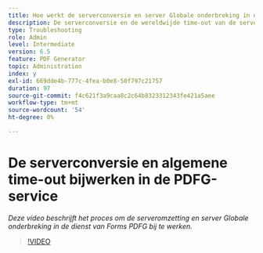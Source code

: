```yaml
---
title: Hoe werkt de serverconversie en server Globale onderbreking in de dienst PDFG bij
description: De serverconversie en de wereldwijde time-out van de server configureren voor PDF Generator
type: Troubleshooting
role: Admin
level: Intermediate
version: 6.5
feature: PDF Generator
topic: Administration
index: y
exl-id: 669dde4b-777c-4fea-b0e8-50f797c21757
duration: 97
source-git-commit: f4c621f3a9caa8c2c64b8323312343fe421a5aee
workflow-type: tm+mt
source-wordcount: '54'
ht-degree: 0%

---
```


# De serverconversie en algemene time-out bijwerken in de PDFG-service

*Deze video beschrijft het proces om de serveromzetting en server Globale onderbreking in de dienst van Forms PDFG bij te werken.*

>[!VIDEO](https://video.tv.adobe.com/v/335514?quality=12&learn=on)
